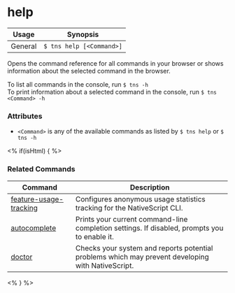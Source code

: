 help
==========

Usage | Synopsis
------|-------
General | `$ tns help [<Command>]`

Opens the command reference for all commands in your browser or shows information about the selected command in the browser.

To list all commands in the console, run `$ tns -h`  
To print information about a selected command in the console, run `$ tns <Command> -h`

### Attributes
* `<Command>` is any of the available commands as listed by `$ tns help` or `$ tns -h`

<% if(isHtml) { %> 
### Related Commands

Command | Description
----------|----------
[feature-usage-tracking](feature-usage-tracking.html) | Configures anonymous usage statistics tracking for the NativeScript CLI.
[autocomplete](autocomplete.html) | Prints your current command-line completion settings. If disabled, prompts you to enable it.
[doctor](doctor.html) | Checks your system and reports potential problems which may prevent developing with NativeScript.
<% } %>